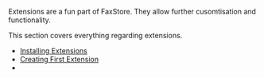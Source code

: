 Extensions are a fun part of FaxStore. They allow further cusomtisation and functionality.

This section covers everything regarding extensions.

- [Installing Extensions](/c/faxstore/installing-extensions)
- [Creating First Extension](/c/faxstore/creating-first-extension)
- 
